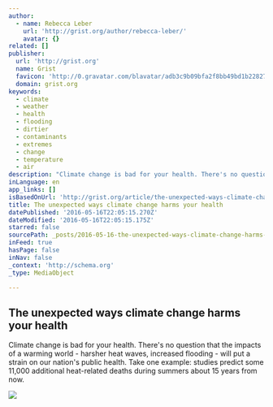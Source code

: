 ```yaml
---
author:
  - name: Rebecca Leber
    url: 'http://grist.org/author/rebecca-leber/'
    avatar: {}
related: []
publisher:
  url: 'http://grist.org'
  name: Grist
  favicon: 'http://0.gravatar.com/blavatar/adb3c9b09bfa2f8bb49bd1b2282757d4?s=16'
  domain: grist.org
keywords:
  - climate
  - weather
  - health
  - flooding
  - dirtier
  - contaminants
  - extremes
  - change
  - temperature
  - air
description: "Climate change is bad for your health. There's no question that the impacts of a warming world - harsher heat waves, increased flooding - will put a strain on our nation's public health. Take one example: studies predict some 11,000 additional heat-related deaths during summers about 15 years from now."
inLanguage: en
app_links: []
isBasedOnUrl: 'http://grist.org/article/the-unexpected-ways-climate-change-harms-your-health/'
title: The unexpected ways climate change harms your health
datePublished: '2016-05-16T22:05:15.270Z'
dateModified: '2016-05-16T22:05:15.175Z'
starred: false
sourcePath: _posts/2016-05-16-the-unexpected-ways-climate-change-harms-your-health.md
inFeed: true
hasPage: false
inNav: false
_context: 'http://schema.org'
_type: MediaObject

---
```

<article style=""><h1>The unexpected ways climate change harms your health</h1><p>Climate change is bad for your health. There's no question that the impacts of a warming world - harsher heat waves, increased flooding - will put a strain on our nation's public health. Take one example: studies predict some 11,000 additional heat-related deaths during summers about 15 years from now.</p><img src="https://i2.wp.com/grist.files.wordpress.com/2016/04/heatwave.jpg?fit=440%2C330&amp;ssl=1" /></article>